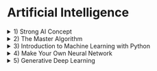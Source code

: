# Artificial Intelligence

<details><summary>1) Strong AI Concept</summary><p>
  
## Strong AI Concept [_(Alexey Redozubov)_](https://www.youtube.com/user/aldrd/videos)
### [Сильный ИИ](https://www.youtube.com/playlist?list=PLlXPdFJuBl9Mp1hv0-nRvNzc6iPL_-Vp9) _(2019)_
1. [Возможен ли искусственный интеллект?](https://www.youtube.com/watch?v=VJBhH299-Rs)
1. [Что такое сознание и какова его природа?](https://www.youtube.com/watch?v=FDYikQOKKKk)
1. [Возможен ли искусственный интеллект без эмоций?](https://www.youtube.com/watch?v=Pe1MYj7mceI)
1. [Как работает человеческая память?](https://www.youtube.com/watch?v=sf15hC8SuEE)
1. [Трансгуманизм](https://www.youtube.com/watch?v=93DYvd3ar0Q)
### [Логика сознания](https://www.youtube.com/playlist?list=PLW-zkiR1foiacsKeTjtDXJW9jh8JMDDdu) _(2018)_
- [Часть 1: История изучения мозга](https://www.youtube.com/watch?v=fxM8DPx-tcE)
- [Часть 2: Базовые сведения](https://www.youtube.com/watch?v=Hz47QPV-ubI)
- [Часть 3: Новая модель памяти](https://www.youtube.com/watch?v=_JRd_mTYiCo)
- [Часть 4: Смысл информации](https://www.youtube.com/watch?v=D2hywfiPYCI)
- [Часть 5: Миниколонки коры. Обучение в комбинаторном пространстве](https://www.youtube.com/watch?v=rPRHCly1izQ)
- [Часть 6: Контексты и смысл информации. Формирование пространства контекстов](https://www.youtube.com/watch?v=gOXg-zB9w1E)
- [Часть 7: Формальные грамматики. Язык. Вычисления в памяти](https://www.youtube.com/watch?v=5AuM54Aku1E)
- [Часть 8: Поведение. Обучение с подкреплением](https://www.youtube.com/watch?v=BRSbd0AjZVc)
- [Часть 9: Поведение. Анализ пространства возможностей](https://www.youtube.com/watch?v=QaJ0dIQAA-I)
- [Часть 10: Природа эмоций](https://www.youtube.com/watch?v=owpAbTvEuhM)
- [Часть 11: Формирование эмоций](https://www.youtube.com/watch?v=HU9SQYtpc_I)
- [Часть 12: Природа красоты](https://www.youtube.com/watch?v=sPcOjELj828)
- [Часть 13: Природа смешного. Юмор](https://www.youtube.com/watch?v=MmhOL8LTsEw)
- [Часть 14: Сознание](https://www.youtube.com/watch?v=8v8z4Xzt0hc)
### [Логика мышления](https://www.youtube.com/playlist?list=PLe0QmH-WDNYvTbx2EHPT7vuGkM5kaFb1e) _(2012)_
- [Часть 1: Суть обобщения](https://www.youtube.com/watch?v=0v5OwZxox7M)
- [Часть 2: Формирование эмоций](https://www.youtube.com/watch?v=e_CRr89Mdyc)
- [Часть 3: Ассоциативное размытие](https://www.youtube.com/watch?v=nyXrKE6J55A)
- [Часть 4: Трактовка информации](https://www.youtube.com/watch?v=MvMcBb5pkUE)
- [Часть 5: Любовь](https://www.youtube.com/watch?v=nxl63ak9VCo)
- [Часть 6: Красота](https://www.youtube.com/watch?v=TVSMu9Po1D0)
- [Часть 7: Юмор](https://www.youtube.com/watch?v=M3kr__FtZe8)
### [Логика эмоций](http://www.aboutbrain.ru/%d0%bb%d0%be%d0%b3%d0%b8%d0%ba%d0%b0-%d1%8d%d0%bc%d0%be%d1%86%d0%b8%d0%b9/) _(2011)_
- Часть 1. Эмоции
- Часть 2. Красота
- Часть 3. Юмор
### Ссылки
1. [Видео канал TrueBrainComputing на сайте "youtube.com"](https://www.youtube.com/channel/UCi7oVz-Vu7jp55Wua6ffyfg/videos)
1. [Видео канал Редозубова на сайте "youtube.com"](https://www.youtube.com/channel/UCFRX06ud1laYdlbeBLe_pcA/videos)
1. [Публикации Моржакова на сайте "habr.com"](https://habr.com/ru/users/vasyutka/posts/)
1. [Публикации Редозубова на сайте "habr.com"](https://habr.com/ru/users/alexeyr/posts/)
1. [Сайт "aboutbrain.ru": Модель мозга от Алексея Редозубова](http://www.aboutbrain.ru/)
1. [Сайт "truebraincomputing.com": Использование технологий мозга для создания сильного ИИ](http://truebraincomputing.com/)

</p></details>
<details><summary>2) The Master Algorithm</summary><p>
  
## [The Master Algorithm](https://www.amazon.com/Master-Algorithm-Ultimate-Learning-Machine-ebook/dp/B012271YB2) _(Pedro Domingos)_

</p></details>
<details><summary>3) Introduction to Machine Learning with Python</summary><p>

## [Introduction to Machine Learning with Python](https://www.amazon.com/Introduction-Machine-Learning-Python-Scientists/dp/1449369413) _(Andreas Muller, Sarah Guido)_

</p></details>
<details><summary>4) Make Your Own Neural Network</summary><p>
  
## [Make Your Own Neural Network](https://www.amazon.com/Make-Your-Own-Neural-Network/dp/1530826608) _(Tariq Rashid)_

</p></details>
<details><summary>5) Generative Deep Learning</summary><p>

## [Generative Deep Learning](https://www.amazon.com/Generative-Deep-Learning-Teaching-Machines/dp/1492041947) _(David Foster)_
- [source code](https://github.com/davidADSP/GDL_code)
- [Learn Python](https://www.learnpython.org/)
- [Hands-On Machine Learning with Scikit-Learn, Keras, and TensorFlow](https://www.amazon.com/Hands-Machine-Learning-Scikit-Learn-TensorFlow/dp/1492032646) _(Aurelien Geron)_
- [Deep Learning with Python](https://www.amazon.com/Deep-Learning-Python-Francois-Chollet/dp/1617294438) _(Francois Chollet)_
- [Papers With Code](https://paperswithcode.com/)
- [Google Colaboratory](https://colab.research.google.com/)

</p></details>
